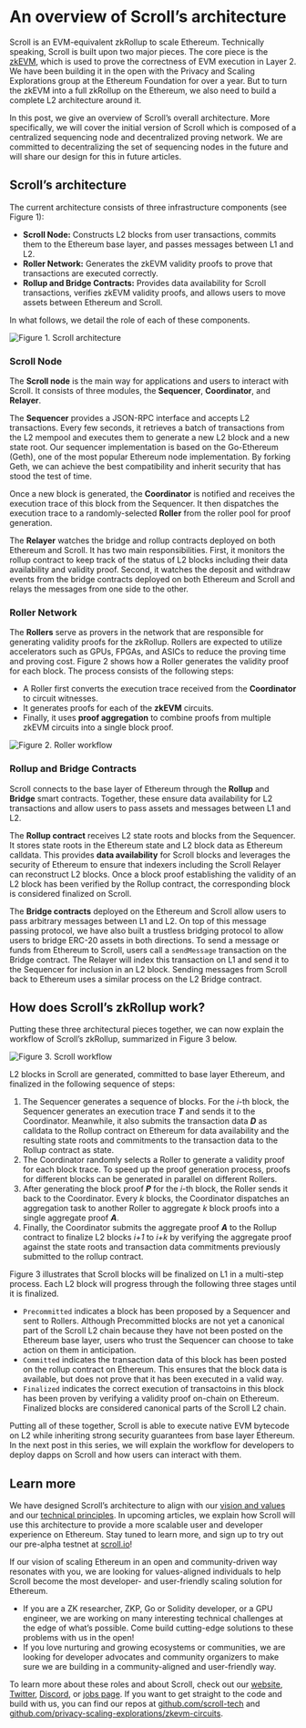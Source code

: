 # An overview of Scroll’s architecture

Scroll is an EVM-equivalent zkRollup to scale Ethereum. Technically speaking, Scroll is built upon two major pieces. The core piece is the [zkEVM](https://scroll.io/blog/zkEVM), which is used to prove the correctness of EVM execution in Layer 2. We have been building it in the open with the Privacy and Scaling Explorations group at the Ethereum Foundation for over a year. But to turn the zkEVM into a full zkRollup on the Ethereum, we also need to build a complete L2 architecture around it.

In this post, we give an overview of Scroll’s overall architecture. More specifically, we will cover the initial version of Scroll which is composed of a centralized sequencing node and decentralized proving network. We are committed to decentralizing the set of sequencing nodes in the future and will share our design for this in future articles.

## Scroll’s architecture

The current architecture consists of three infrastructure components (see Figure 1):

- **Scroll Node:** Constructs L2 blocks from user transactions, commits them to the Ethereum base layer, and passes messages between L1 and L2.
- **Roller Network:** Generates the zkEVM validity proofs to prove that transactions are executed correctly.
- **Rollup and Bridge Contracts:** Provides data availability for Scroll transactions, verifies zkEVM validity proofs, and allows users to move assets between Ethereum and Scroll.

In what follows, we detail the role of each of these components.

![Figure 1. Scroll architecture](https://i.imgur.com/oLlyhIx.png)

### Scroll Node

The **Scroll node** is the main way for applications and users to interact with Scroll. It consists of three modules, the **Sequencer**, **Coordinator**, and **Relayer**.

The **Sequencer** provides a JSON-RPC interface and accepts L2 transactions. Every few seconds, it retrieves a batch of transactions from the L2 mempool and executes them to generate a new L2 block and a new state root. Our sequencer implementation is based on the Go-Ethereum (Geth), one of the most popular Ethereum node implementation. By forking Geth, we can achieve the best compatibility and inherit security that has stood the test of time.

Once a new block is generated, the **Coordinator** is notified and receives the execution trace of this block from the Sequencer. It then dispatches the execution trace to a randomly-selected **Roller** from the roller pool for proof generation.

The **Relayer** watches the bridge and rollup contracts deployed on both Ethereum and Scroll. It has two main responsibilities. First, it monitors the rollup contract to keep track of the status of L2 blocks including their data availability and validity proof. Second, it watches the deposit and withdraw events from the bridge contracts deployed on both Ethereum and Scroll and relays the messages from one side to the other.

### Roller Network

The **Rollers** serve as provers in the network that are responsible for generating validity proofs for the zkRollup. Rollers are expected to utilize accelerators such as GPUs, FPGAs, and ASICs to reduce the proving time and proving cost. Figure 2 shows how a Roller generates the validity proof for each block. The process consists of the following steps:

- A Roller first converts the execution trace received from the **Coordinator** to circuit witnesses.
- It generates proofs for each of the **zkEVM** circuits.
- Finally, it uses **proof aggregation** to combine proofs from multiple zkEVM circuits into a single block proof.

![Figure 2. Roller workflow](https://i.imgur.com/Sajm1E2.png)

### Rollup and Bridge Contracts

Scroll connects to the base layer of Ethereum through the **Rollup** and **Bridge** smart contracts. Together, these ensure data availability for L2 transactions and allow users to pass assets and messages between L1 and L2.

The **Rollup contract** receives L2 state roots and blocks from the Sequencer. It stores state roots in the Ethereum state and L2 block data as Ethereum calldata. This provides **data availability** for Scroll blocks and leverages the security of Ethereum to ensure that indexers including the Scroll Relayer can reconstruct L2 blocks. Once a block proof establishing the validity of an L2 block has been verified by the Rollup contract, the corresponding block is considered finalized on Scroll.

The **Bridge contracts** deployed on the Ethereum and Scroll allow users to pass arbitrary messages between L1 and L2. On top of this message passing protocol, we have also built a trustless bridging protocol to allow users to bridge ERC-20 assets in both directions. To send a message or funds from Ethereum to Scroll, users call a `sendMessage` transaction on the Bridge contract. The Relayer will index this transaction on L1 and send it to the Sequencer for inclusion in an L2 block. Sending messages from Scroll back to Ethereum uses a similar process on the L2 Bridge contract.

## How does Scroll’s zkRollup work?

Putting these three architectural pieces together, we can now explain the workflow of Scroll’s zkRollup, summarized in Figure 3 below.

![Figure 3. Scroll workflow](https://i.imgur.com/QC6IWil.png)

L2 blocks in Scroll are generated, committed to base layer Ethereum, and finalized in the following sequence of steps:

1.  The Sequencer generates a sequence of blocks. For the _i_-th block, the Sequencer generates an execution trace _**T**_ and sends it to the Coordinator. Meanwhile, it also submits the transaction data _**D**_ as calldata to the Rollup contract on Ethereum for data availability and the resulting state roots and commitments to the transaction data to the Rollup contract as state.
2.  The Coordinator randomly selects a Roller to generate a validity proof for each block trace. To speed up the proof generation process, proofs for different blocks can be generated in parallel on different Rollers.
3.  After generating the block proof _**P**_ for the _i_-th block, the Roller sends it back to the Coordinator. Every _k_ blocks, the Coordinator dispatches an aggregation task to another Roller to aggregate _k_ block proofs into a single aggregate proof _**A**_.
4.  Finally, the Coordinator submits the aggregate proof _**A**_ to the Rollup contract to finalize L2 blocks _i+1_ to _i+k_ by verifying the aggregate proof against the state roots and transaction data commitments previously submitted to the rollup contract.

Figure 3 illustrates that Scroll blocks will be finalized on L1 in a multi-step process. Each L2 block will progress through the following three stages until it is finalized.

- `Precommitted` indicates a block has been proposed by a Sequencer and sent to Rollers. Although Precommitted blocks are not yet a canonical part of the Scroll L2 chain because they have not been posted on the Ethereum base layer, users who trust the Sequencer can choose to take action on them in anticipation.
- `Committed` indicates the transaction data of this block has been posted on the rollup contract on Ethereum. This ensures that the block data is available, but does not prove that it has been executed in a valid way.
- `Finalized` indicates the correct execution of transactoins in this block has been proven by verifying a validity proof on-chain on Ethereum. Finalized blocks are considered canonical parts of the Scroll L2 chain.

Putting all of these together, Scroll is able to execute native EVM bytecode on L2 while inheriting strong security guarantees from base layer Ethereum. In the next post in this series, we will explain the workflow for developers to deploy dapps on Scroll and how users can interact with them.

## Learn more

We have designed Scroll’s architecture to align with our [vision and values](https://mirror.xyz/scroll.eth/EYn7ODhQAnNWABwWcu5xZLts_wEXTZAEWyTgExGS1DA) and our [technical principles](https://mirror.xyz/scroll.eth/N7cAie4ul0PdSxNdv2FTqgMV2JEkhOJocsxfeqe4SFE). In upcoming articles, we explain how Scroll will use this architecture to provide a more scalable user and developer experience on Ethereum. Stay tuned to learn more, and sign up to try out our pre-alpha testnet at [scroll.io](http://scroll.io/)!

If our vision of scaling Ethereum in an open and community-driven way resonates with you, we are looking for values-aligned individuals to help Scroll become the most developer- and user-friendly scaling solution for Ethereum.

- If you are a ZK researcher, ZKP, Go or Solidity developer, or a GPU engineer, we are working on many interesting technical challenges at the edge of what’s possible. Come build cutting-edge solutions to these problems with us in the open!
- If you love nurturing and growing ecosystems or communities, we are looking for developer advocates and community organizers to make sure we are building in a community-aligned and user-friendly way.

To learn more about these roles and about Scroll, check out our [website](https://scroll.io/), [Twitter](https://twitter.com/Scroll_ZKP), [Discord](https://discord.gg/scroll), or [jobs page](https://jobs.lever.co/ScrollFoundation). If you want to get straight to the code and build with us, you can find our repos at [github.com/scroll-tech](http://github.com/scroll-tech) and [github.com/privacy-scaling-explorations/zkevm-circuits](http://github.com/privacy-scaling-explorations/zkevm-circuits).
